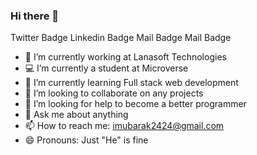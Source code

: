 ### Hi there 👋


Twitter Badge Linkedin Badge Mail Badge Mail Badge

- 🔭 I’m currently working at Lanasoft Technologies
- 💻 I’m currently a student at Microverse 
- 🌱 I’m currently learning Full stack web development
- 👯 I’m looking to collaborate on any projects
- 🤔 I’m looking for help to become a better programmer 
- 💬 Ask me about anything
- 📫 How to reach me: imubarak2424@gmail.com
- 😄 Pronouns: Just "He" is fine

                                                                                                   
